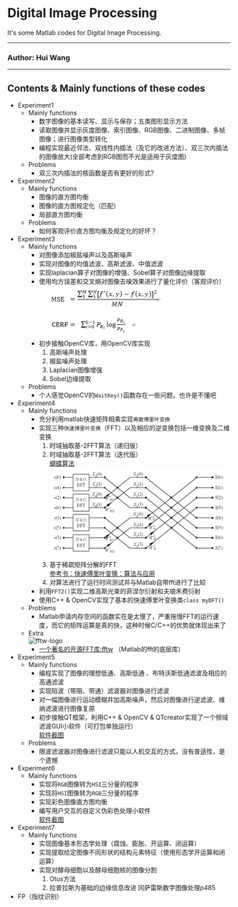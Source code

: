 Digital Image Processing
======
It's some Matlab codes for Digital Image Processing.

****
### Author: Hui Wang
****

## Contents & Mainly functions of these codes
* Experiment1
  * Mainly functions
    * 数字图像的基本读写、显示与保存；五类图形显示方法
    * 读取图像并显示灰度图像、索引图像、RGB图像、二进制图像、多帧图像；进行图像类型转化
    * 编程实现最近邻法、双线性内插法（及它的改进方法）、双三次内插法的图像放大(全部考虑到RGB图而不光是适用于灰度图)
  * Problems
    * 双三次内插法的核函数是否有更好的形式?
* Experiment2
  * Mainly functions
    * 图像的直方图均衡
    * 图像的直方图规定化（匹配）
    * 局部直方图均衡
  * Problems
    * 如何客观评价直方图均衡及规定化的好坏？
* Experiment3
  * Mainly functions
    * 对图像添加椒盐噪声以及高斯噪声
    * 实现对图像的均值滤波、高斯滤波、中值滤波
    * 实现laplacian算子对图像的增强、Sobel算子对图像边缘提取
    * 使用均方误差和交叉熵对图像去噪效果进行了量化评价（客观评价）  
    ![公式](https://github.com/Littlehhh/Digital-Image-Processing/raw/master/Experiment%203/%E5%85%AC%E5%BC%8F.bmp)
    * 初步接触OpenCV库，用OpenCV库实现
      1. 高斯噪声处理
      2. 椒盐噪声处理
      3. Laplacian图像增强
      4. Sobel边缘提取
  * Problems
    * 个人感觉OpenCV的`WaitKey()`函数存在一些问题，也许是不懂吧
* Experiment4
  * Mainly functions
    * 充分利用matlab快速矩阵相乘实现`离散傅里叶变换`
    * 实现三种`快速傅里叶变换`（FFT）以及相应的逆变换包括一维变换及二维变换
      1. 时域抽取基-2FFT算法（递归版）
      2. 时域抽取基-2FFT算法（迭代版）  
      [蝴蝶算法](http://baike.baidu.com/link?url=j8vckQPUi1nJQ6DOKdfzX2b6bkKY_k5OoysXmvPi3UtLZh79xUwv22Ql-jYtK3N92ZVIx4IazVqktz6y8uDmlINQBxADuyutcel6PrM0g4LovLLHCIT1tYX_-Uhv2rrE5yQhVwcboqF0YvxVmaMq9niilwuITWyqgWogEE2s4BK)  
      ![蝴蝶算法](https://github.com/Littlehhh/Digital-Image-Processing/raw/master/Experiment%204/%E5%85%AC%E5%BC%8F.bmp)
      3. 基于稀疏矩阵分解的FFT  
      [参考书：快速傅里叶变换：算法与应用](http://baike.baidu.com/link?url=eOVkAB4fxqUbWyOtwALgyRGu1dxbt5YvCST0RTyzN616fo_64R2GKRHo05Ng9wcMF_JuEemPqGDT2v6HgbNal9Ee-7vgPeL2E-QePH5ujk5RaWLoFxnQR7MbBBzPhbiy1EvxcLtu2vFPPsD_dT_DPL7yxrR08Ns8Rnno-rRY7jPOTWwME5_iIq0o40WoBg9ROhx5qxXVhYG0KjkGIxHIeLHdOMQJlyRa6_CZJ5m-8YS)
      4. 对算法进行了运行时间测试并与Matlab自带fft进行了比较
    * 利用`FFT2()`实现二维高斯光束的菲涅尔衍射和夫琅禾费衍射
    * 使用C++ & OpenCV实现了基本的快速傅里叶变换类`class myDFT()`
  * Problems
    * Matlab申请内存空间的函数实在是太慢了，严重拖慢FFT的运行速度，而它的矩阵运算是真的快，这种时候C/C++的优势就体现出来了
  * Extra  
  ![fftw-logo](http://www.fftw.org/fftw-logo-med.gif)
    * [一个著名的开源FFT库:fftw](http://www.fftw.org/) （Matlab的fft的底层库）
* Experiment5
  * Mainly functions
    * 编程实现了图像的理想低通、高斯低通 、布特沃斯低通滤波及相应的高通滤波
    * 实现陷波（带阻、带通）滤波器对图像进行滤波
    * 对一幅图像进行运动模糊并加高斯噪声，然后对图像进行逆滤波、维纳滤波进行图像复原
    * 初步接触QT框架，利用C++ & OpenCV & QTcreator实现了一个频域滤波GUI小软件（可打包单独运行）  
    [软件截图]()
  * Problems
    * 限波滤波器对图像进行滤波只能以人机交互的方式，没有普适性，是个遗憾
* Experiment6
  * Mainly functions
    * 实现将`RGB`图像转为`HSI`三分量的程序
    * 实现将`HSI`图像转为`RGB`三分量的程序
    * 实现彩色图像直方图均衡
    * 编写用户交互的自定义伪彩色处理小软件  
    [软件截图]()
* Experiment7
  * Mainly functions
    * 实现图像基本形态学处理（腐蚀、膨胀、开运算、闭运算）
    * 实现提取给定图像不同形状的结构元素特征（使用形态学开运算和闭运算）
    * 实现对酵母细胞以及酵母细胞核的图像分割
      1. Otus方法
      2. 拉普拉斯为基础的边缘信息改进  冈萨雷斯数字图像处理p485
* FP（指纹识别）
